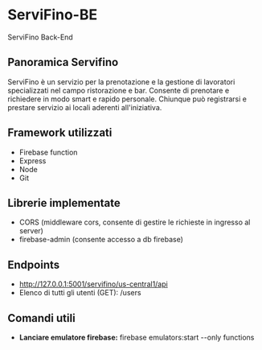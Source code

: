 # ServiFino-BE
ServiFino Back-End

## Panoramica Servifino
ServiFino è un servizio per la prenotazione e la gestione di lavoratori specializzati nel campo ristorazione e bar.
Consente di prenotare e richiedere in modo smart e rapido personale. Chiunque può registrarsi e prestare servizio ai 
locali aderenti all'iniziativa.

## Framework utilizzati
- Firebase function
- Express
- Node
- Git

## Librerie implementate
- CORS (middleware cors, consente di gestire le richieste in ingresso al server)
- firebase-admin (consente accesso a db firebase)
## Endpoints
- http://127.0.0.1:5001/servifino/us-central1/api
- Elenco di tutti gli utenti (GET): /users

## Comandi utili
- <b>Lanciare emulatore firebase:</b> firebase emulators:start --only functions